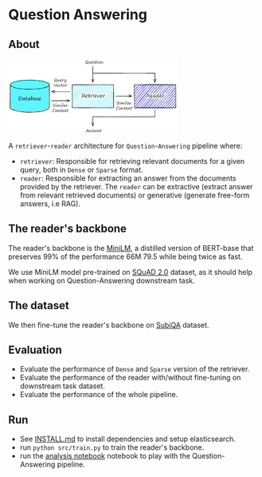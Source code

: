 # Question Answering

## About
![QA_pipeline](img/QA_pipeline.png)

A `retriever`-`reader` architecture for `Question`-`Answering` pipeline where:
- `retriever`: Responsible for retrieving relevant documents for a given query, both in `Dense` or `Sparse` format.
- `reader`: Responsible for extracting an answer from the documents provided by the retriever. The `reader` can be extractive (extract answer from relevant retrieved documents) or generative (generate free-form answers, i.e RAG).

## The reader's backbone
The reader's backbone is the [MiniLM](https://arxiv.org/abs/2002.10957), a distilled version of BERT-base that preserves 99% of the performance 66M 79.5 while being twice as fast.

We use MiniLM model pre-trained on [SQuAD 2.0](https://huggingface.co/datasets/squad_v2) dataset, as it should help when working on Question-Answering downstream task.

## The dataset
We then fine-tune the reader's backbone on [SubjQA](https://huggingface.co/datasets/subjqa) dataset.

## Evaluation
- Evaluate the performance of `Dense` and `Sparse` version of the retriever.
- Evaluate the performance of the reader with/without fine-tuning on downstream task dataset.
- Evaluate the performance of the whole pipeline.


## Run
- See [INSTALL.md](INSTALL.md) to install dependencies and setup elasticsearch.
- run `python src/train.py` to train the reader's backbone.
- run the [analysis notebook](src/analysis.Rmd) notebook to play with the Question-Answering pipeline.
